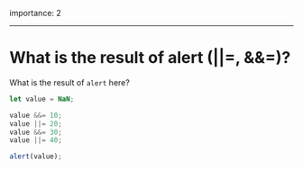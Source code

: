 importance: 2

---

# What is the result of alert (||=, &&=)?

What is the result of `alert` here?

```js
let value = NaN;

value &&= 10;
value ||= 20;
value &&= 30;
value ||= 40;

alert(value);
```